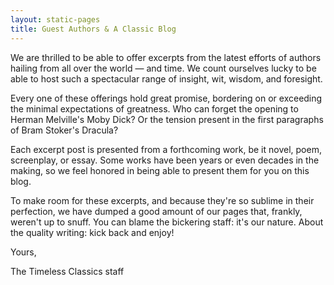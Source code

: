 ```yaml
---
layout: static-pages
title: Guest Authors & A Classic Blog
---
```


We are thrilled to be able to offer excerpts from the latest efforts of authors
hailing from all over the world &mdash; and time. We count ourselves lucky to be
able to host such a spectacular range of insight, wit, wisdom, and foresight.  

Every one of these offerings hold great promise, bordering on or exceeding the
minimal expectations of greatness. Who can forget the opening to Herman
Melville's Moby Dick? Or the tension present in the first paragraphs of Bram
Stoker's Dracula?

Each excerpt post is presented from a forthcoming work, be it novel, poem,
screenplay, or essay. Some works have been years or even decades in the making,
so we feel honored in being able to present them for you on this blog.  

To make room for these excerpts, and because they're so sublime in their
perfection, we have dumped a good amount of our pages that, frankly, weren't up
to snuff. You can blame the bickering staff: it's our nature. About the quality
writing: kick back and enjoy!

Yours,  

The Timeless Classics staff  
